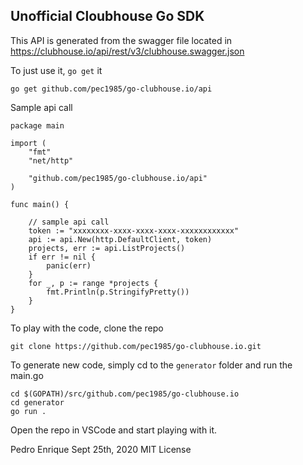 ## Unofficial Cloubhouse Go SDK

This API is generated from the swagger file located in https://clubhouse.io/api/rest/v3/clubhouse.swagger.json

To just use it, `go get` it

```
go get github.com/pec1985/go-clubhouse.io/api
```

Sample api call

```
package main

import (
	"fmt"
	"net/http"

	"github.com/pec1985/go-clubhouse.io/api"
)

func main() {

	// sample api call
	token := "xxxxxxxx-xxxx-xxxx-xxxx-xxxxxxxxxxxx"
	api := api.New(http.DefaultClient, token)
	projects, err := api.ListProjects()
	if err != nil {
		panic(err)
	}
	for _, p := range *projects {
		fmt.Println(p.StringifyPretty())
	}
}
```

To play with the code, clone the repo

```
git clone https://github.com/pec1985/go-clubhouse.io.git 
```

To generate new code, simply cd to the `generator` folder and run the main.go

```
cd $(GOPATH)/src/github.com/pec1985/go-clubhouse.io
cd generator
go run .
```

Open the repo in VSCode and start playing with it.

Pedro Enrique
Sept 25th, 2020
MIT License
